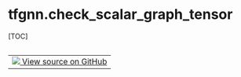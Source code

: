 <!-- lint-g3mark -->

# tfgnn.check_scalar_graph_tensor

[TOC]

<!-- Insert buttons and diff -->

<table class="tfo-notebook-buttons tfo-api nocontent" align="left">
<td>
  <a target="_blank" href="https://github.com/tensorflow/gnn/tree/master/tensorflow_gnn/graph/graph_tensor.py#L1628-L1630">
    <img src="https://www.tensorflow.org/images/GitHub-Mark-32px.png" />
    View source on GitHub
  </a>
</td>
</table>

<pre class="devsite-click-to-copy prettyprint lang-py tfo-signature-link">
<code>tfgnn.check_scalar_graph_tensor(
    graph: Union[GraphTensor, GraphTensorSpec], name=&#x27;This operation&#x27;
) -> None
</code></pre>

<!-- Placeholder for "Used in" -->
